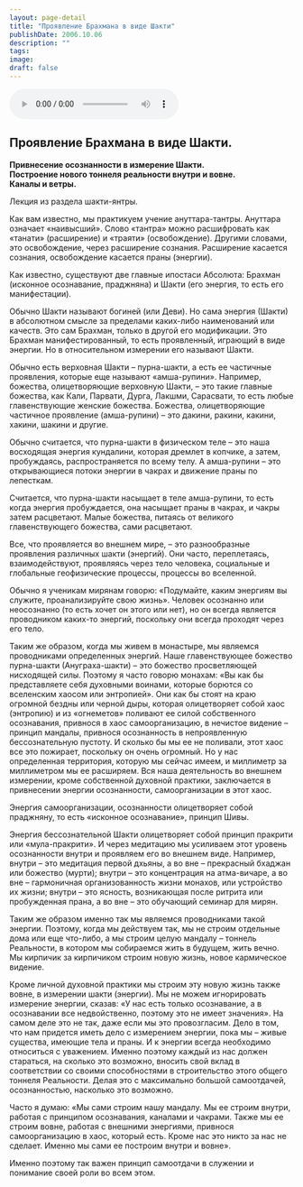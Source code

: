 ```yaml
---
layout: page-detail
title: "Проявление Брахмана в виде Шакти"
publishDate: 2006.10.06
description: ""
tags:
image:
draft: false
---
```


<audio title="2006.10.06 - Проявление Брахмана в виде Шакти.mp3" src="/upload/iblock/9a5/9a531eee28620b9c47da252ca873d9c4.mp3" controls=""></audio>

## **Проявление Брахмана в виде Шакти.**  
**Привнесение осознанности в измерение Шакти.**  
**Построение нового тоннеля реальности внутри и вовне.**  
**Каналы и ветры.**

  
 Лекция из раздела шакти-янтры.

 Как вам известно, мы практикуем учение ануттара-тантры. Ануттара означает «наивысший». Слово «тантра» можно расшифровать как «танати» (расширение) и «траяти» (освобождение). Другими словами, это освобождение, через расширение сознания. Расширение касается сознания, освобождение касается праны (энергии).

 Как известно, существуют две главные ипостаси Абсолюта: Брахман (иcконное осознавание, праджняна) и Шакти (его энергия, то есть его манифестации).

 Обычно Шакти называют богиней (или Деви). Но сама энергия (Шакти) в абсолютном смысле за пределами каких-либо наименований или качеств. Это сам Брахман, только в другой его модификации. Это Брахман манифестированный, то есть проявленный, играющий в виде энергии. Но в относительном измерении его называют Шакти.

 Обычно есть верховная Шакти – пурна-шакти, а есть ее частичные проявления, которые еще называют «амша-рупини». Например, божества, олицетворяющие верховную Шакти, – это такие главные божества, как Кали, Парвати, Дурга, Лакшми, Сарасвати, то есть любые главенствующие женские божества. Божества, олицетворяющие частичное проявление (амша-рупини) – это дакини, ракини, какини, хакини, шакини и другие.

 Обычно считается, что пурна-шакти в физическом теле – это наша восходящая энергия кундалини, которая дремлет в копчике, а затем, пробуждаясь, распространяется по всему телу. А амша-рупини – это открывающиеся потоки энергии в чакрах и движение праны по лепесткам.

 Считается, что пурна-шакти насыщает в теле амша-рупини, то есть когда энергия пробуждается, она насыщает праны в чакрах, и чакры затем расцветают. Малые божества, питаясь от великого главенствующего божества, сами расцветают.

 Все, что проявляется во внешнем мире, – это разнообразные проявления различных шакти (энергий). Они часто, переплетаясь, взаимодействуют, проявляясь через тело человека, социальные и глобальные геофизические процессы, процессы во вселенной.

 Обычно я ученикам мирянам говорю: «Подумайте, каким энергиям вы служите, проанализируйте свою жизнь». Человек осознанно или неосознанно (то есть хочет он этого или нет), но он всегда является проводником каких-то энергий, поскольку они всегда проходят через его тело.

 Таким же образом, когда мы живем в монастыре, мы являемся проводниками определенных энергий. Наше главенствующее божество пурна-шакти (Ануграха-шакти) – это божество просветляющей нисходящей силы. Поэтому я часто говорю монахам: «Вы как бы представляете себя духовными воинами, которые борются со вселенским хаосом или энтропией». Они как бы стоят на краю огромной бездны или черной дыры, которая олицетворяет собой хаос (энтропию) и из «огнеметов» поливают ее силой собственного осознавания, привнося в хаос самоорганизацию, в нечистое видение – принцип мандалы, привнося осознанность в непроявленную бессознательную пустоту. И сколько бы мы ее не поливали, этот хаос все это пожирает, поскольку он очень огромный. Но у нас определенная территория, которую мы сейчас имеем, и миллиметр за миллиметром мы ее расширяем. Вся наша деятельность во внешнем измерении, кроме собственной духовной практики, заключается в привнесении энергии осознанности, самоорганизации в этот хаос.

 Энергия самоорганизации, осознанности олицетворяет собой праджняну, то есть «исконное осознавание», принцип Шивы.

 Энергия бессознательной Шакти олицетворяет собой принцип пракрити или «мула-пракрити». И через медитацию мы усиливаем этот уровень осознанности внутри и проявляем его во внешнем виде. Например, внутри – это медитация первой дхьяны, а во вне – прекрасный бхаджан или божество (мурти); внутри – это концентрация на атма-вичаре, а во вне – гармоничная организованность жизни монахов, или устройство их жизни; внутри – это ясность, возникающая после ритрита или пробужденная прана, а во вне – это обучающий семинар для мирян.

 Таким же образом именно так мы являемся проводниками такой энергии. Поэтому, когда мы действуем так, мы не строим отдельные дома или еще что-либо, а мы строим целую мандалу – тоннель Реальности, в котором мы собираемся жить в будущем, жить вечно. Мы кирпичик за кирпичиком строим новую жизнь, новое кармическое видение.

 Кроме личной духовной практики мы строим эту новую жизнь также вовне, в измерении шакти (энергии). Мы не можем игнорировать измерение энергии, сказав: «У нас есть только осознавание, а в осознавании все недвойственно, поэтому это не имеет значения». На самом деле это не так, даже если мы это провозгласим. Дело в том, что нам придется иметь дело с измерением энергии, пока мы – живые существа, имеющие тела и праны. И к энергии всегда необходимо относиться с уважением. Именно поэтому каждый из нас должен стараться, на сколько это возможно, вносить свой вклад в соответствии со своими способностями в строительство этого общего тоннеля Реальности. Делая это с максимально большой самоотдачей, осознанностью, насколько это возможно.

 Часто я думаю: «Мы сами строим нашу мандалу. Мы ее строим внутри, работая с принципом осознавания, каналами и чакрами. Также мы ее строим вовне, работая с внешними энергиями, привнося самоорганизацию в хаос, который есть. Кроме нас это никто за нас не сделает. Именно мы сами ее построим внутри и вовне».

 Именно поэтому так важен принцип самоотдачи в служении и понимание своей роли во всем этом.
  
  
